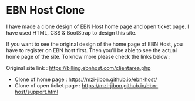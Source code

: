 # EBN Host Clone

I have made a clone design of EBN Host home page and open ticket page. I have used HTML, CSS & BootStrap to design this site. 

If you want to see the original design of the home page of EBN Host, you have to register on EBN host first. Then you'll be able to see the actual home page of the site. To know more please check the links below :

Original site link : https://billing.ebnhost.com/clientarea.php

* Clone of home page : https://mzi-jibon.github.io/ebn-host/
* Clone of open ticket page : https://mzi-jibon.github.io/ebn-host/support.html
